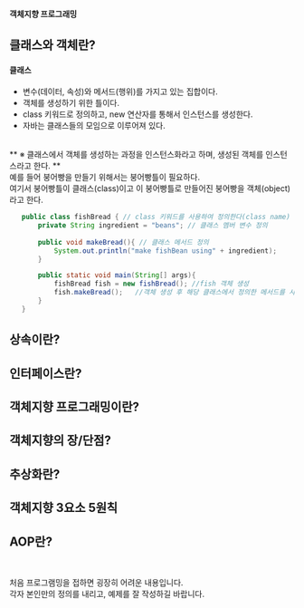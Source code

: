 
#### 객체지향 프로그래밍

## 클래스와 객체란?
#### 클래스
 - 변수(데이터, 속성)와 메서드(행위)를 가지고 있는 집합이다.
 - 객체를 생성하기 위한 틀이다.
 - class 키워드로 정의하고, new 연산자를 통해서 인스턴스를 생성한다.
 - 자바는 클래스들의 모임으로 이루어져 있다.
 <br>
 ** ※ 클래스에서 객체를 생성하는 과정을 인스턴스화라고 하며, 생성된 객체를 인스턴스라고 한다. **
 <br>
 예를 들어 붕어빵을 만들기 위해서는 붕어빵틀이 필요하다.<br>
 여기서 붕어빵틀이 클래스(class)이고 이 붕어빵틀로 만들어진 붕어빵을 객체(object)라고 한다.
 
 ```java
 	public class fishBread { // class 키워드를 사용하여 정의한다(class name)
 		private String ingredient = "beans"; // 클래스 멤버 변수 정의
 		
 		public void makeBread(){ // 클래스 메서드 정의
 			System.out.println("make fishBean using" + ingredient);
 		}

		public static void main(String[] args){ 	
			fishBread fish = new fishBread(); //fish 객체 생성
			fish.makeBread();	//객체 생성 후 해당 클래스에서 정의한 메서드를 사용할 수 있다.
		}
 	}
 
 ```

## 상속이란?

## 인터페이스란?

## 객체지향 프로그래밍이란?

## 객체지향의 장/단점?

## 추상화란?

## 객체지향 3요소 5원칙

## AOP란?

<br>

처음 프로그램밍을 접하면 굉장히 어려운 내용입니다.  
각자 본인만의 정의를 내리고, 예제를 잘 작성하길 바랍니다.
